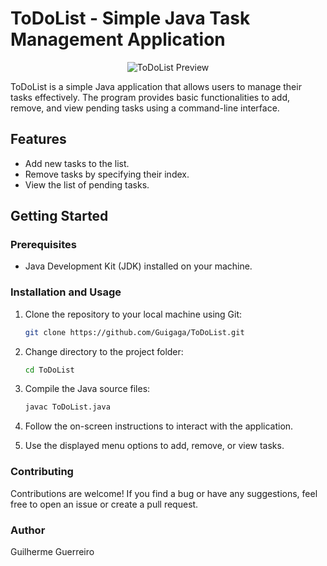 # ToDoList - Simple Java Task Management Application

<p align="center">
  <img src="(https://github.com/Guigaga/Basic-ToDoList-Application-in-Java/assets/109106000/270cb357-fcda-45ee-8b08-4e0a50e7606d)" alt="ToDoList Preview">
</p>

ToDoList is a simple Java application that allows users to manage their tasks effectively. The program provides basic functionalities to add, remove, and view pending tasks using a command-line interface.

## Features

- Add new tasks to the list.
- Remove tasks by specifying their index.
- View the list of pending tasks.

## Getting Started

### Prerequisites

- Java Development Kit (JDK) installed on your machine.

### Installation and Usage

1. Clone the repository to your local machine using Git:

   ```bash
   git clone https://github.com/Guigaga/ToDoList.git
   ```
2. Change directory to the project folder:
   ```bash
   cd ToDoList
   ```
3. Compile the Java source files:
   ```bash
   javac ToDoList.java
   ```
4. Follow the on-screen instructions to interact with the application.

5. Use the displayed menu options to add, remove, or view tasks.


### Contributing

Contributions are welcome! If you find a bug or have any suggestions, feel free to open an issue or create a pull request.

### Author
Guilherme Guerreiro
